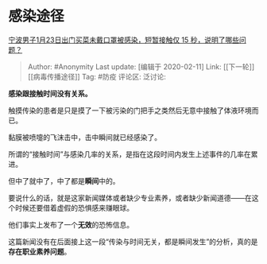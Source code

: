 # 感染途径
[宁波男子1月23日出门买菜未戴口罩被感染，短暂接触仅 15 秒，说明了哪些问题？](https://www.zhihu.com/question/369984985/answer/1010451374)

> Author: #Anonymity
> Last update: [编辑于 2020-02-11]
> Link: [[下一轮]] [[病毒传播途径]]
> Tag: #防疫
> 评论区:
> 泛讨论:

**感染跟接触时间没有关系。**

触摸传染的患者是只是摸了一下被污染的门把手之类然后无意中接触了体液环境而已。

黏膜被喷嚏的飞沫击中，击中瞬间就已经感染了。

所谓的“接触时间”与感染几率的关系，是指在这段时间内发生上述事件的几率在累进。

但中了就中了，中了都是**瞬间**中的。

要说什么的话，就是这家新闻媒体或者缺少专业素养，或者缺少新闻道德——在这个时候还要借着虚假的恐惧感来赚眼球。

他们事实上发布了一个**无效**的恐怖信息。

这篇新闻没有在后面接上这一段“传染与时间无关，都是瞬间发生”的分析，真的是**存在职业素养问题**。
